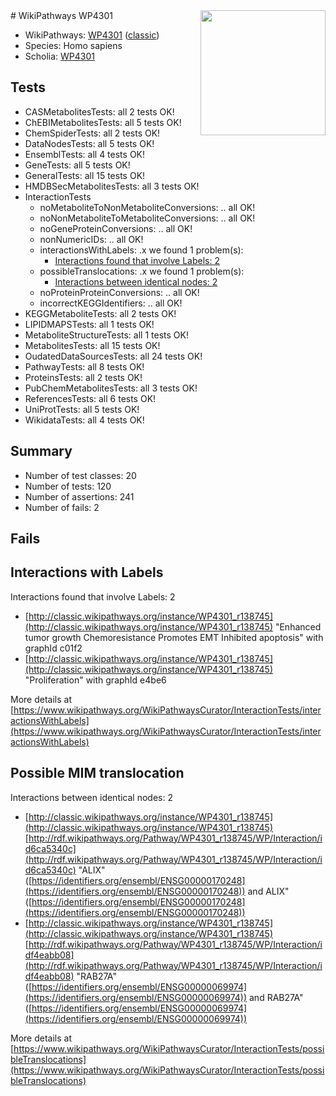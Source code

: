 <img style="float: right; width: 200px" src="https://upload.wikimedia.org/wikipedia/commons/thumb/8/83/Wplogo_with_text_500.png/640px-Wplogo_with_text_500.png" />
# WikiPathways WP4301

* WikiPathways: [WP4301](https://wikipathways.org/pathways/WP4301) ([classic](https://classic.wikipathways.org/instance/WP4301))
* Species: Homo sapiens
* Scholia: [WP4301](https://scholia.toolforge.org/wikipathways/WP4301)
## Tests
* CASMetabolitesTests: all 2 tests OK!
* ChEBIMetabolitesTests: all 5 tests OK!
* ChemSpiderTests: all 2 tests OK!
* DataNodesTests: all 5 tests OK!
* EnsemblTests: all 4 tests OK!
* GeneTests: all 5 tests OK!
* GeneralTests: all 15 tests OK!
* HMDBSecMetabolitesTests: all 3 tests OK!
* InteractionTests
    * noMetaboliteToNonMetaboliteConversions: .. all OK!
    * noNonMetaboliteToMetaboliteConversions: .. all OK!
    * noGeneProteinConversions: .. all OK!
    * nonNumericIDs: .. all OK!
    * interactionsWithLabels: .x we found 1 problem(s):
        * [Interactions found that involve Labels: 2](#630d2679)
    * possibleTranslocations: .x we found 1 problem(s):
        * [Interactions between identical nodes: 2](#1c118207)
    * noProteinProteinConversions: .. all OK!
    * incorrectKEGGIdentifiers: .. all OK!
* KEGGMetaboliteTests: all 2 tests OK!
* LIPIDMAPSTests: all 1 tests OK!
* MetaboliteStructureTests: all 1 tests OK!
* MetabolitesTests: all 15 tests OK!
* OudatedDataSourcesTests: all 24 tests OK!
* PathwayTests: all 8 tests OK!
* ProteinsTests: all 2 tests OK!
* PubChemMetabolitesTests: all 3 tests OK!
* ReferencesTests: all 6 tests OK!
* UniProtTests: all 5 tests OK!
* WikidataTests: all 4 tests OK!


## Summary

* Number of test classes: 20
* Number of tests: 120
* Number of assertions: 241
* Number of fails: 2

## Fails

<a name="630d2679" />

## Interactions with Labels

Interactions found that involve Labels: 2

* [http://classic.wikipathways.org/instance/WP4301_r138745](http://classic.wikipathways.org/instance/WP4301_r138745) "Enhanced tumor growth
Chemoresistance
Promotes EMT
Inhibited apoptosis" with graphId c01f2
* [http://classic.wikipathways.org/instance/WP4301_r138745](http://classic.wikipathways.org/instance/WP4301_r138745) "Proliferation" with graphId e4be6


More details at [https://www.wikipathways.org/WikiPathwaysCurator/InteractionTests/interactionsWithLabels](https://www.wikipathways.org/WikiPathwaysCurator/InteractionTests/interactionsWithLabels)

<a name="1c118207" />

## Possible MIM translocation

Interactions between identical nodes: 2

* [http://classic.wikipathways.org/instance/WP4301_r138745](http://classic.wikipathways.org/instance/WP4301_r138745) [http://rdf.wikipathways.org/Pathway/WP4301_r138745/WP/Interaction/id6ca5340c](http://rdf.wikipathways.org/Pathway/WP4301_r138745/WP/Interaction/id6ca5340c) "ALIX" ([https://identifiers.org/ensembl/ENSG00000170248](https://identifiers.org/ensembl/ENSG00000170248)) and 
ALIX" ([https://identifiers.org/ensembl/ENSG00000170248](https://identifiers.org/ensembl/ENSG00000170248))
* [http://classic.wikipathways.org/instance/WP4301_r138745](http://classic.wikipathways.org/instance/WP4301_r138745) [http://rdf.wikipathways.org/Pathway/WP4301_r138745/WP/Interaction/idf4eabb08](http://rdf.wikipathways.org/Pathway/WP4301_r138745/WP/Interaction/idf4eabb08) "RAB27A" ([https://identifiers.org/ensembl/ENSG00000069974](https://identifiers.org/ensembl/ENSG00000069974)) and 
RAB27A" ([https://identifiers.org/ensembl/ENSG00000069974](https://identifiers.org/ensembl/ENSG00000069974))


More details at [https://www.wikipathways.org/WikiPathwaysCurator/InteractionTests/possibleTranslocations](https://www.wikipathways.org/WikiPathwaysCurator/InteractionTests/possibleTranslocations)


